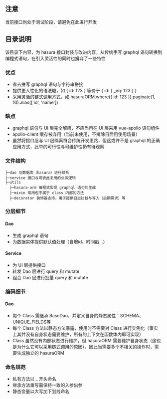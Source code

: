 ## 注意
当前接口尚处于测试阶段，请避免在此进行开发

## 目录说明

该目录下内容，为 hasura 接口封装与改进内容，从传统手写 graphql 语句转换到编程式语句，在引入灵活性的同时也摒弃了一些特性

### 优点

- 省去拼写 graphql 语句与字符串拼接
- 提供更人性化的语法糖，如 { id: 123 } 等价于 { id: { _eq: 123 } }
- 采用灵活的链式调用方式，如 hasuraORM.where({ id: 123 }).paginate(1, 10).alias(['id', 'name'])

### 缺点

- graphql 语句与 UI 层完全解耦，不应当再在 UI 层采用 vue-apollo 语句组件
- apollo-client 缓存被弃用（当前未使用，不排除日后用使用场景）
- 虽然将接口层与 UI 层隔离符合传统开发思路，但这或许不是 graphql 的正确应用方式，此举的可行性与可维护性扔有待观察

### 文件结构

```
├─dao 与数据库（hasura）进行联系
├─service 接口与可彼此复用的业务逻辑
├─utils
  ├─hasura-orm 编程式实现 graphql 语句的生成
  ├─mixin 常用但不属于 class 内部的方法
  ├─decorator 装饰器支持，用于提供日志拦截与写入（后期需求）等
```

### 分层细节

#### Dao

- 生成 graphql 语句
- 为数据实体提供默认值处理（自增id、时间戳...）

#### Service

- 为 UI 层提供接口
- 转发 Dao 层进行 query 和 mutate
- 组合 Dao 层进行批量 query 和 mutate

### 编码细节

#### Dao

- 每个 Class 需继承 BaseDao，并定义自身的静态属性：SCHEMA、UNIQUE_FIELDS等
- 每个 Class 方法以静态方法暴露，使用时不需要对 Class 进行实例化（事实上其并没有自身状态需要维护，所有的上下文在函数体内即可实现）
- Class 虽然没有内部状态进行维护，但 hasuraORM 需要维护自身状态（这也是为什么它可以采用链式调用的原因），因此当需要多个不相关的操作时，需要生成独立的 hasuraORM

### 命名规范

- 私有方法以 _ 开头命名
- 继承方法重写需保持一致的入参出参
- 静态变量以大写加下划线命名